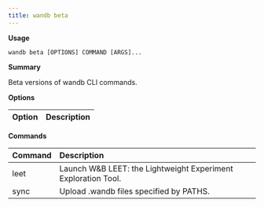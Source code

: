 ```yaml
---
title: wandb beta
---
```


**Usage**

`wandb beta [OPTIONS] COMMAND [ARGS]...`

**Summary**

Beta versions of wandb CLI commands.


**Options**

| **Option** | **Description** |
| :--- | :--- |


**Commands**

| **Command** | **Description** |
| :--- | :--- |
| leet | Launch W&B LEET: the Lightweight Experiment Exploration Tool. |
| sync | Upload .wandb files specified by PATHS. |

